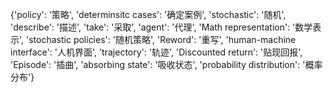 {'policy': '策略',
 'determinsitc cases': '确定案例',
 'stochastic': '随机',
 'describe': '描述',
 'take': '采取',
 'agent': '代理',
 'Math representation': '数学表示',
 'stochastic policies': '随机策略',
 'Reword': '重写',
 'human-machine interface': '人机界面',
 'trajectory': '轨迹',
 'Discounted return': '贴现回报',
 'Episode': '插曲',
 'absorbing state': '吸收状态',
 'probability distribution': '概率分布'}
